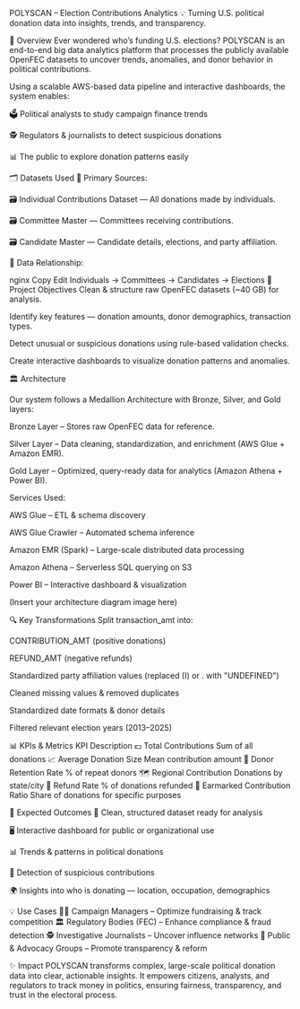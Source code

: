 POLYSCAN – Election Contributions Analytics
💡 Turning U.S. political donation data into insights, trends, and transparency.

📌 Overview
Ever wondered who’s funding U.S. elections?
POLYSCAN is an end-to-end big data analytics platform that processes the publicly available OpenFEC datasets to uncover trends, anomalies, and donor behavior in political contributions.

Using a scalable AWS-based data pipeline and interactive dashboards, the system enables:

🗳 Political analysts to study campaign finance trends

🕵️ Regulators & journalists to detect suspicious donations

📊 The public to explore donation patterns easily

🗂 Datasets Used
📂 Primary Sources:

🗃️ Individual Contributions Dataset — All donations made by individuals.

🗃️ Committee Master — Committees receiving contributions.

🗃️ Candidate Master — Candidate details, elections, and party affiliation.

📌 Data Relationship:

nginx
Copy
Edit
Individuals → Committees → Candidates → Elections
🎯 Project Objectives
 Clean & structure raw OpenFEC datasets (~40 GB) for analysis.

 Identify key features — donation amounts, donor demographics, transaction types.

 Detect unusual or suspicious donations using rule-based validation checks.

 Create interactive dashboards to visualize donation patterns and anomalies.

🏛 Architecture


Our system follows a Medallion Architecture with Bronze, Silver, and Gold layers:

Bronze Layer – Stores raw OpenFEC data for reference.

Silver Layer – Data cleaning, standardization, and enrichment (AWS Glue + Amazon EMR).

Gold Layer – Optimized, query-ready data for analytics (Amazon Athena + Power BI).

Services Used:

AWS Glue – ETL & schema discovery

AWS Glue Crawler – Automated schema inference

Amazon EMR (Spark) – Large-scale distributed data processing

Amazon Athena – Serverless SQL querying on S3

Power BI – Interactive dashboard & visualization

(Insert your architecture diagram image here)

🔍 Key Transformations
Split transaction_amt into:

CONTRIBUTION_AMT (positive donations)

REFUND_AMT (negative refunds)

Standardized party affiliation values (replaced (I) or . with "UNDEFINED")

Cleaned missing values & removed duplicates

Standardized date formats & donor details

Filtered relevant election years (2013–2025)

📊 KPIs & Metrics
KPI	Description
💵 Total Contributions	Sum of all donations
📈 Average Donation Size	Mean contribution amount
🔄 Donor Retention Rate	% of repeat donors
🗺 Regional Contribution	Donations by state/city
📌 Refund Rate	% of donations refunded
🎯 Earmarked Contribution Ratio	Share of donations for specific purposes

📌 Expected Outcomes
📂 Clean, structured dataset ready for analysis

🖥 Interactive dashboard for public or organizational use

📊 Trends & patterns in political donations

🚨 Detection of suspicious contributions

🌍 Insights into who is donating — location, occupation, demographics

💡 Use Cases
👨‍💼 Campaign Managers – Optimize fundraising & track competition
🏛 Regulatory Bodies (FEC) – Enhance compliance & fraud detection
🕵️ Investigative Journalists – Uncover influence networks
📢 Public & Advocacy Groups – Promote transparency & reform

✨ Impact
POLYSCAN transforms complex, large-scale political donation data into clear, actionable insights.
It empowers citizens, analysts, and regulators to track money in politics, ensuring fairness, transparency, and trust in the electoral process.

